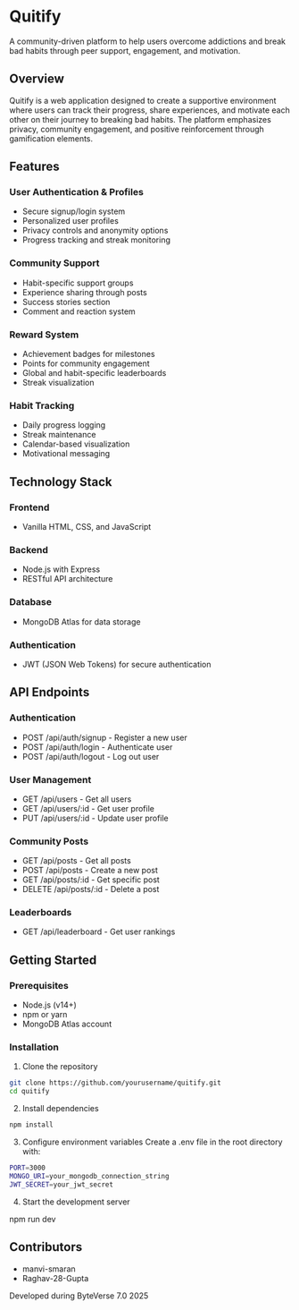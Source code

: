 # Quitify

A community-driven platform to help users overcome addictions and break bad habits through peer support, engagement, and motivation.

## Overview

Quitify is a web application designed to create a supportive environment where users can track their progress, share experiences, and motivate each other on their journey to breaking bad habits. The platform emphasizes privacy, community engagement, and positive reinforcement through gamification elements.

## Features

### User Authentication & Profiles
- Secure signup/login system
- Personalized user profiles
- Privacy controls and anonymity options
- Progress tracking and streak monitoring

### Community Support
- Habit-specific support groups
- Experience sharing through posts
- Success stories section
- Comment and reaction system

### Reward System
- Achievement badges for milestones
- Points for community engagement
- Global and habit-specific leaderboards
- Streak visualization

### Habit Tracking
- Daily progress logging
- Streak maintenance
- Calendar-based visualization
- Motivational messaging

## Technology Stack

### Frontend
- Vanilla HTML, CSS, and JavaScript

### Backend
- Node.js with Express
- RESTful API architecture

### Database
- MongoDB Atlas for data storage

### Authentication
- JWT (JSON Web Tokens) for secure authentication

## API Endpoints

### Authentication
- POST /api/auth/signup - Register a new user
- POST /api/auth/login - Authenticate user
- POST /api/auth/logout - Log out user

### User Management
- GET /api/users - Get all users
- GET /api/users/:id - Get user profile
- PUT /api/users/:id - Update user profile

### Community Posts
- GET /api/posts - Get all posts
- POST /api/posts - Create a new post
- GET /api/posts/:id - Get specific post
- DELETE /api/posts/:id - Delete a post

### Leaderboards
- GET /api/leaderboard - Get user rankings

## Getting Started

### Prerequisites
- Node.js (v14+)
- npm or yarn
- MongoDB Atlas account

### Installation

1. Clone the repository
```bash
git clone https://github.com/yourusername/quitify.git
cd quitify
```

2. Install dependencies
```bash
npm install
```

3. Configure environment variables
Create a .env file in the root directory with:
```bash
PORT=3000
MONGO_URI=your_mongodb_connection_string
JWT_SECRET=your_jwt_secret
```

4. Start the development server

npm run dev

## Contributors

- manvi-smaran
- Raghav-28-Gupta

Developed during ByteVerse 7.0 2025